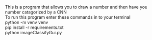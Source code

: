 This is a program that allows you to draw a number and then have you number catagorized by a CNN
<br/>
To run this program enter these commands in to your terminal
<br/>
python -m venv venv
<br/>
pip install -r requirements.txt
<br/>
python imageClassifyGui.py
<br/>
